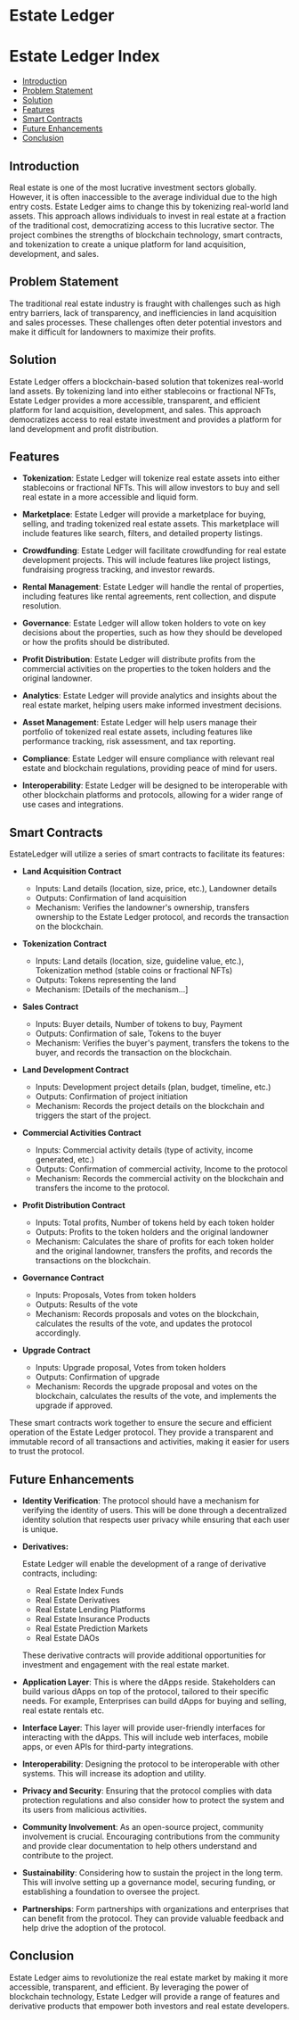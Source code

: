 # Estate Ledger

# Estate Ledger Index

- [Introduction](#introduction)
- [Problem Statement](#problem-statement)
- [Solution](#solution)
- [Features](#features)
- [Smart Contracts](#smart-contracts)
- [Future Enhancements](#future-enhancements)
- [Conclusion](#conclusion)

## Introduction

Real estate is one of the most lucrative investment sectors globally. However, it is often inaccessible to the average individual due to the high entry costs. Estate Ledger aims to change this by tokenizing real-world land assets. This approach allows individuals to invest in real estate at a fraction of the traditional cost, democratizing access to this lucrative sector. The project combines the strengths of blockchain technology, smart contracts, and tokenization to create a unique platform for land acquisition, development, and sales.

## Problem Statement

The traditional real estate industry is fraught with challenges such as high entry barriers, lack of transparency, and inefficiencies in land acquisition and sales processes. These challenges often deter potential investors and make it difficult for landowners to maximize their profits.

## Solution

Estate Ledger offers a blockchain-based solution that tokenizes real-world land assets. By tokenizing land into either stablecoins or fractional NFTs, Estate Ledger provides a more accessible, transparent, and efficient platform for land acquisition, development, and sales. This approach democratizes access to real estate investment and provides a platform for land development and profit distribution.

## Features

- **Tokenization**: Estate Ledger will tokenize real estate assets into either stablecoins or fractional NFTs. This will allow investors to buy and sell real estate in a more accessible and liquid form.

- **Marketplace**: Estate Ledger will provide a marketplace for buying, selling, and trading tokenized real estate assets. This marketplace will include features like search, filters, and detailed property listings.

- **Crowdfunding**: Estate Ledger will facilitate crowdfunding for real estate development projects. This will include features like project listings, fundraising progress tracking, and investor rewards.

- **Rental Management**: Estate Ledger will handle the rental of properties, including features like rental agreements, rent collection, and dispute resolution.

- **Governance**: Estate Ledger will allow token holders to vote on key decisions about the properties, such as how they should be developed or how the profits should be distributed.

- **Profit Distribution**: Estate Ledger will distribute profits from the commercial activities on the properties to the token holders and the original landowner.

- **Analytics**: Estate Ledger will provide analytics and insights about the real estate market, helping users make informed investment decisions.

- **Asset Management**: Estate Ledger will help users manage their portfolio of tokenized real estate assets, including features like performance tracking, risk assessment, and tax reporting.

- **Compliance**: Estate Ledger will ensure compliance with relevant real estate and blockchain regulations, providing peace of mind for users.

- **Interoperability**: Estate Ledger will be designed to be interoperable with other blockchain platforms and protocols, allowing for a wider range of use cases and integrations.

## Smart Contracts

EstateLedger will utilize a series of smart contracts to facilitate its features:

- **Land Acquisition Contract**
  - Inputs: Land details (location, size, price, etc.), Landowner details
  - Outputs: Confirmation of land acquisition
  - Mechanism: Verifies the landowner's ownership, transfers ownership to the Estate Ledger protocol, and records the transaction on the blockchain.

- **Tokenization Contract**
  - Inputs: Land details (location, size, guideline value, etc.), Tokenization method (stable coins or fractional NFTs)
  - Outputs: Tokens representing the land
  - Mechanism: [Details of the mechanism...]
- **Sales Contract**
    - Inputs: Buyer details, Number of tokens to buy, Payment
    - Outputs: Confirmation of sale, Tokens to the buyer
    - Mechanism: Verifies the buyer's payment, transfers the tokens to the buyer, and records the transaction on the blockchain.
- **Land Development Contract**
    - Inputs: Development project details (plan, budget, timeline, etc.)
    - Outputs: Confirmation of project initiation
    - Mechanism: Records the project details on the blockchain and triggers the start of the project.
- **Commercial Activities Contract**
    - Inputs: Commercial activity details (type of activity, income generated, etc.)
    - Outputs: Confirmation of commercial activity, Income to the protocol
    - Mechanism: Records the commercial activity on the blockchain and transfers the income to the protocol.
- **Profit Distribution Contract**
    - Inputs: Total profits, Number of tokens held by each token holder
    - Outputs: Profits to the token holders and the original landowner
    - Mechanism: Calculates the share of profits for each token holder and the original landowner, transfers the profits, and records the transactions on the blockchain.
- **Governance Contract**
    - Inputs: Proposals, Votes from token holders
    - Outputs: Results of the vote
    - Mechanism: Records proposals and votes on the blockchain, calculates the results of the vote, and updates the protocol accordingly.
- **Upgrade Contract**
    - Inputs: Upgrade proposal, Votes from token holders
    - Outputs: Confirmation of upgrade
    - Mechanism: Records the upgrade proposal and votes on the blockchain, calculates the results of the vote, and implements the upgrade if approved.

These smart contracts work together to ensure the secure and efficient operation of the Estate Ledger protocol. They provide a transparent and immutable record of all transactions and activities, making it easier for users to trust the protocol. 


## Future Enhancements

- **Identity Verification**: The protocol should have a mechanism for verifying the identity of users. This will be done through a decentralized identity solution that respects user privacy while ensuring that each user is unique.
- **Derivatives:**
    
    Estate Ledger will enable the development of a range of derivative contracts, including:
    
    - Real Estate Index Funds
    - Real Estate Derivatives
    - Real Estate Lending Platforms
    - Real Estate Insurance Products
    - Real Estate Prediction Markets
    - Real Estate DAOs
    
    These derivative contracts will provide additional opportunities for investment and engagement with the real estate market.
    
- **Application Layer**: This is where the dApps reside. Stakeholders can build various dApps on top of the protocol, tailored to their specific needs. For example, Enterprises can build  dApps for buying and selling, real estate rentals etc.
- **Interface Layer**: This layer will provide user-friendly interfaces for interacting with the dApps. This will include web interfaces, mobile apps, or even APIs for third-party integrations.
- **Interoperability**: Designing the protocol to be interoperable with other systems. This will increase its adoption and utility.
- **Privacy and Security**: Ensuring that the protocol complies with data protection regulations and also consider how to protect the system and its users from malicious activities.
- **Community Involvement**: As an open-source project, community involvement is crucial. Encouraging contributions from the community and provide clear documentation to help others understand and contribute to the project.
- **Sustainability**: Considering how to sustain the project in the long term. This will involve setting up a governance model, securing funding, or establishing a foundation to oversee the project.
- **Partnerships**: Form partnerships with organizations and enterprises that can benefit from the protocol. They can provide valuable feedback and help drive the adoption of the protocol.

## Conclusion

Estate Ledger aims to revolutionize the real estate market by making it more accessible, transparent, and efficient. By leveraging the power of blockchain technology, Estate Ledger will provide a range of features and derivative products that empower both investors and real estate developers.
